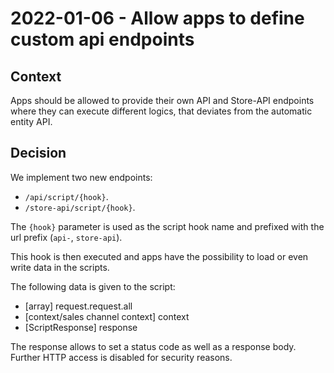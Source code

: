 # 2022-01-06 - Allow apps to define custom api endpoints

## Context
Apps should be allowed to provide their own API and Store-API endpoints where they can execute different logics, that deviates from the automatic entity API.

## Decision
We implement two new endpoints: 
- `/api/script/{hook}`.
- `/store-api/script/{hook}`.

The `{hook}` parameter is used as the script hook name and prefixed with the url prefix (`api-`, `store-api`).

This hook is then executed and apps have the possibility to load or even write data in the scripts.

The following data is given to the script:
* [array] request.request.all
* [context/sales channel context] context
* [ScriptResponse] response

The response allows to set a status code as well as a response body. Further HTTP access is disabled for security reasons.
